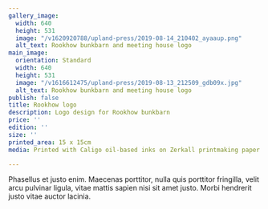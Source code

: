 ```yaml
---
gallery_image:
  width: 640
  height: 531
  image: "/v1620920788/upland-press/2019-08-14_210402_ayaaup.png"
  alt_text: Rookhow bunkbarn and meeting house logo
main_image:
  orientation: Standard
  width: 640
  height: 531
  image: "/v1616612475/upland-press/2019-08-13_212509_gdb09x.jpg"
  alt_text: Rookhow bunkbarn and meeting house logo
publish: false
title: Rookhow logo
description: Logo design for Rookhow bunkbarn
price: ''
edition: ''
size: ''
printed_area: 15 x 15cm
media: Printed with Caligo oil-based inks on Zerkall printmaking paper

---
```

Phasellus et justo enim. Maecenas porttitor, nulla quis porttitor fringilla, velit arcu pulvinar ligula, vitae mattis sapien nisi sit amet justo. Morbi hendrerit justo vitae auctor lacinia.